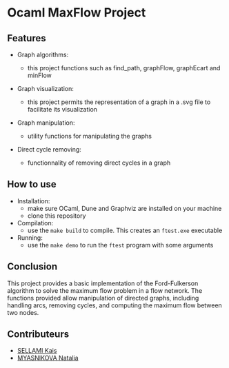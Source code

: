 # Ocaml MaxFlow Project
## Features 
* Graph algorithms:
   - this project functions such as find_path, graphFlow, graphEcart and minFlow
  
* Graph visualization:
  - this project permits the representation of a graph in a .svg file to facilitate its visualization
* Graph manipulation:
  - utility functions for manipulating the graphs
* Direct cycle removing:
  - functionnality of removing direct cycles in a graph 
## How to use
* Installation:
  - make sure OCaml, Dune and Graphviz are installed on your machine
  - clone this repository
* Compilation:
  - use the `make build` to compile. This creates an `ftest.exe` executable
* Running:
  - use the `make demo` to run the `ftest` program with some arguments
  

## Conclusion 
This project provides a basic implementation of the Ford-Fulkerson algorithm to solve the maximum flow problem in a flow network. The functions provided allow manipulation of directed graphs, including handling arcs, removing cycles, and computing the maximum flow between two nodes.

## Contributeurs
- [SELLAMI Kais](https://github.com/Ksel1010)
- [MYASNIKOVA Natalia](https://github.com/sha-mya)